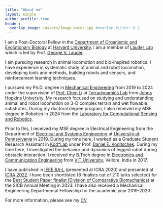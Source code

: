 ```yaml
---
title: "About me"
layout: single
author_profile: true
header:
  overlay_image: /assets/Image_water.jpg #overlay_filter: 0.2 
---
```


I am a Post-Doctoral Fellow in the [Department of Organismic and Evolutionary Biology](https://www.oeb.harvard.edu/) at [Harvard University](https://www.harvard.edu/). I am a member of [Lauder Lab](https://sites.harvard.edu/glauder/) which is led by Prof. [George V. Lauder](https://www.oeb.harvard.edu/people/george-v-lauder). 

I am pursuing research in animal locomotion and bio-inspired robotics. I have experience in systematic study of animal and robot locomotion, developing tools and methods, building robots and sensors, and reinforcement learning techniques.

I pursued my Ph.D. degree in [Mechanical Engineering](https://me.jhu.edu/) from 2019 to 2024 under the supervision of [Prof. Chen Li](https://engineering.jhu.edu/faculty/chen-li/) at [Terradynamics Lab](https://li.me.jhu.edu/) from [Johns Hopkins University](https://www.jhu.edu/). My research focused on studying and understanding animal and robot locomotion on 3-D complex terrain and wet flowable substrates. During my doctoral degree program, I also received my MSE degree in Robotics in 2024 from the [Laboratory for Computational Sensing and Robotics](https://lcsr.jhu.edu/). 

Prior to this, I received my MSE degree in Electrical Engineering from the Department of [Electrical and Systems Engineering](https://www.ese.upenn.edu/) at [University of Pennsylvania](https://www.upenn.edu/) in 2019. During my time here, I worked as a Graduate Student Research Assistant in [Kod*Lab](https://kodlab.seas.upenn.edu/) under Prof. [Daniel E. Koditschek](https://kodlab.seas.upenn.edu/kod/). During my time here, I investigated the behavior and dynamics of legged robot during obstacle interaction. I received my B.Tech degree in [Electronics and Communication Engineering](https://vit.ac.in/schools/school-of-electronics-engineering-for-ug-courses) from [VIT University](https://vit.ac.in/), Vellore, India in 2017.     

I have published in [IEEE RA-L](https://www.ieee-ras.org/publications/ra-l) (presented at ICRA 2020) and presented at [ICRA 2022](https://www.ieee-ras.org/component/rseventspro/event/2095-icra-2022). I have been shortlisted (8 finalists out of 210 talks selected) for the [Best Student Paper finalist (Division of Comparative Biomechanics)](https://sicb.burkclients.com/wp/?page_id=2124) at the SICB Annual Meeting in 2023. I have also received a Mechanical Engineering Departmental Fellowship for the academic year 2019-2020.

For more information, please see my [CV](https://www.dropbox.com/scl/fi/kl2rm6n52lqsv1vq9u58g/Divya_Ramesh_CV.pdf?rlkey=kj5oouwpvz9uk80yt1ifsxcg7&dl=0).
